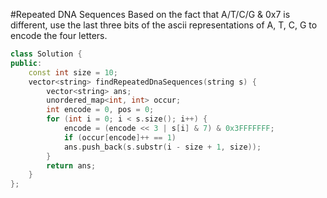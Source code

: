 #Repeated DNA Sequences
Based on the fact that A/T/C/G & 0x7 is different, use the last three bits of the ascii representations of A, T, C, G to encode the four letters.
```C++
class Solution {
public:
    const int size = 10;
    vector<string> findRepeatedDnaSequences(string s) {
        vector<string> ans;
        unordered_map<int, int> occur;
        int encode = 0, pos = 0;
        for (int i = 0; i < s.size(); i++) {
            encode = (encode << 3 | s[i] & 7) & 0x3FFFFFFF;
            if (occur[encode]++ == 1) 
	        ans.push_back(s.substr(i - size + 1, size));
        }
        return ans;
    }
};
```